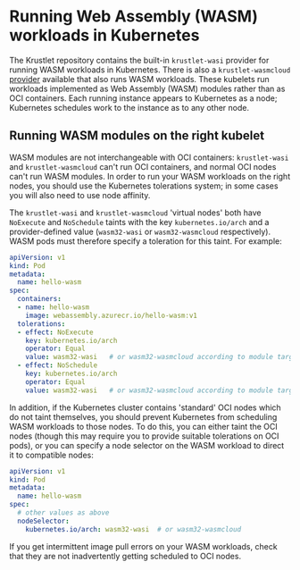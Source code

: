 # Running Web Assembly (WASM) workloads in Kubernetes

The Krustlet repository contains the built-in `krustlet-wasi` provider for
running WASM workloads in Kubernetes. There is also a `krustlet-wasmcloud`
[provider](https://github.com/wasmCloud/krustlet-wasmcloud-provider) available
that also runs WASM workloads. These kubelets run workloads implemented as Web
Assembly (WASM) modules rather than as OCI containers. Each running instance
appears to Kubernetes as a node; Kubernetes schedules work to the instance as to
any other node.

## Running WASM modules on the right kubelet

WASM modules are not interchangeable with OCI containers: `krustlet-wasi` and
`krustlet-wasmcloud` can't run OCI containers, and normal OCI nodes can't run WASM
modules. In order to run your WASM workloads on the right nodes, you should use
the Kubernetes tolerations system; in some cases you will also need to use node
affinity.

The `krustlet-wasi` and `krustlet-wasmcloud` 'virtual nodes' both have `NoExecute`
and `NoSchedule` taints with the key `kubernetes.io/arch` and a provider-defined
value (`wasm32-wasi` or `wasm32-wasmcloud` respectively).
WASM pods must therefore specify a toleration for this taint.  For example:

```yaml
apiVersion: v1
kind: Pod
metadata:
  name: hello-wasm
spec:
  containers:
  - name: hello-wasm
    image: webassembly.azurecr.io/hello-wasm:v1
  tolerations:
  - effect: NoExecute
    key: kubernetes.io/arch
    operator: Equal
    value: wasm32-wasi   # or wasm32-wasmcloud according to module target arch
  - effect: NoSchedule
    key: kubernetes.io/arch
    operator: Equal
    value: wasm32-wasi   # or wasm32-wasmcloud according to module target arch
```

In addition, if the Kubernetes cluster contains 'standard' OCI nodes which do
not taint themselves, you should prevent Kubernetes from scheduling WASM
workloads to those nodes.  To do this, you can either taint the OCI nodes
(though this may require you to provide suitable tolerations on OCI pods), or
you can specify a node selector on the WASM workload to direct it to compatible
nodes:

```yaml
apiVersion: v1
kind: Pod
metadata:
  name: hello-wasm
spec:
  # other values as above
  nodeSelector:
    kubernetes.io/arch: wasm32-wasi  # or wasm32-wasmcloud
```

If you get intermittent image pull errors on your WASM workloads, check that
they are not inadvertently getting scheduled to OCI nodes.
